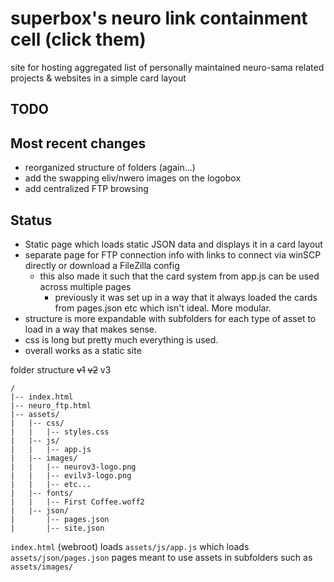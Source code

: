 # superbox's neuro link containment cell (click them)

site for hosting aggregated list of personally maintained neuro-sama related projects & websites in a simple card layout

## TODO



## Most recent changes

- reorganized structure of folders (again...)
- add the swapping eliv/nwero images on the logobox
- add centralized FTP browsing

## Status

- Static page which loads static JSON data and displays it in a card layout
- separate page for FTP connection info with links to connect via winSCP directly or download a FileZilla config
    - this also made it such that the card system from app.js can be used across multiple pages 
        - previously it was set up in a way that it always loaded the cards from pages.json etc which isn't ideal. More modular. 
- structure is more expandable with subfolders for each type of asset to load in a way that makes sense.
- css is long but pretty much everything is used.
- overall works as a static site

folder structure ~~v1~~ ~~v2~~ v3

```
/
|-- index.html
|-- neuro_ftp.html
|-- assets/
|   |-- css/
|   |   |-- styles.css
|   |-- js/
|   |   |-- app.js
|   |-- images/
|   |   |-- neurov3-logo.png
|   |   |-- evilv3-logo.png
|   |   |-- etc...
|   |-- fonts/
|   |   |-- First Coffee.woff2
|   |-- json/
|       |-- pages.json
|       |-- site.json
```

`index.html` (webroot) loads `assets/js/app.js` which loads `assets/json/pages.json` pages meant to use assets in subfolders such as `assets/images/`

